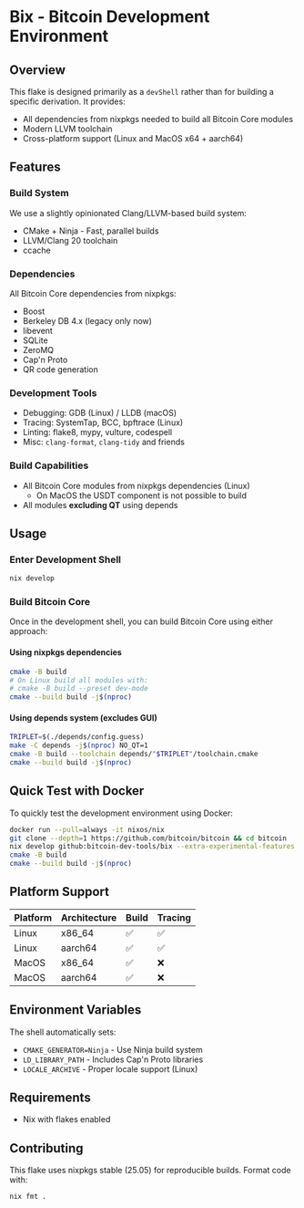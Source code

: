 # Bix - Bitcoin Development Environment

## Overview

This flake is designed primarily as a `devShell` rather than for building a specific derivation. It provides:

- All dependencies from nixpkgs needed to build all Bitcoin Core modules
- Modern LLVM toolchain
- Cross-platform support (Linux and MacOS x64 + aarch64)

## Features

### Build System

We use a slightly opinionated Clang/LLVM-based build system:

- CMake + Ninja - Fast, parallel builds
- LLVM/Clang 20 toolchain
- ccache

### Dependencies

All Bitcoin Core dependencies from nixpkgs:
- Boost
- Berkeley DB 4.x (legacy only now)
- libevent
- SQLite
- ZeroMQ
- Cap'n Proto
- QR code generation

### Development Tools

- Debugging: GDB (Linux) / LLDB (macOS)
- Tracing: SystemTap, BCC, bpftrace (Linux)
- Linting: flake8, mypy, vulture, codespell
- Misc: `clang-format`, `clang-tidy` and friends

### Build Capabilities

- All Bitcoin Core modules from nixpkgs dependencies (Linux)
  - On MacOS the USDT component is not possible to build
- All modules **excluding QT** using depends

## Usage

### Enter Development Shell

```bash
nix develop
```

### Build Bitcoin Core

Once in the development shell, you can build Bitcoin Core using either approach:

#### Using nixpkgs dependencies

```bash
cmake -B build
# On Linux build all modules with:
# cmake -B build --preset dev-mode
cmake --build build -j$(nproc)
```

#### Using depends system (excludes GUI)

```bash
TRIPLET=$(./depends/config.guess)
make -C depends -j$(nproc) NO_QT=1
cmake -B build --toolchain depends/"$TRIPLET"/toolchain.cmake
cmake --build build -j$(nproc)
```

## Quick Test with Docker

To quickly test the development environment using Docker:

```bash
docker run --pull=always -it nixos/nix
git clone --depth=1 https://github.com/bitcoin/bitcoin && cd bitcoin
nix develop github:bitcoin-dev-tools/bix --extra-experimental-features flakes --extra-experimental-features nix-command --no-write-lock-file
cmake -B build
cmake --build build -j$(nproc)
```

## Platform Support

| Platform | Architecture | Build | Tracing |
|----------|--------------|-------|---------|
| Linux    | x86_64       | ✅    | ✅      |
| Linux    | aarch64      | ✅    | ✅      |
| MacOS    | x86_64       | ✅    | ❌      |
| MacOS    | aarch64      | ✅    | ❌      |

## Environment Variables

The shell automatically sets:
- `CMAKE_GENERATOR=Ninja` - Use Ninja build system
- `LD_LIBRARY_PATH` - Includes Cap'n Proto libraries
- `LOCALE_ARCHIVE` - Proper locale support (Linux)

## Requirements

- Nix with flakes enabled

## Contributing

This flake uses nixpkgs stable (25.05) for reproducible builds. Format code with:
```bash
nix fmt .
```
